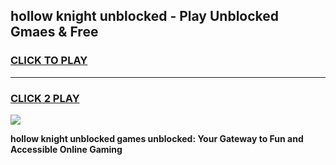 
## hollow knight unblocked - Play Unblocked Gmaes & Free
<h3>
<a href="https://news.freeplayer.one?title=hollow_knight_unblocked&ref=16F">CLICK TO PLAY</a></h3>
<hr>

<h3>
<a href="https://news.freeplayer.one?title=hollow_knight_unblocked&ref=16F">CLICK 2 PLAY</a>
  
</h3>

<a href="https://news.freeplayer.one?title=hollow_knight_unblocked&ref=16F/"><img src="https://clearcache.store/games.png"></a>


**hollow knight unblocked games unblocked: Your Gateway to Fun and Accessible Online Gaming**
